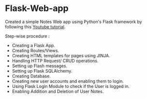 # Flask-Web-app

Created a simple Notes Web app using Python's Flask framework by following this [Youtube tutorial](https://youtu.be/dam0GPOAvVI).  

Step-wise procedure :  
*   Creating a Flask App.
*   Creating Routes/Views.
*   Creating HTML templates for pages using JINJA.
*   Handling HTTP Request/ CRUD operations.
*   Setting up Flash messages.
*   Setting up Flask SQLAlchemy.
*   Creating Database.
*   Creating new user accounts and enabling them to login.
*   Using Flask Login Module to check if the User is logged in.
*   Enabling Addition and Deletion of User Notes.
